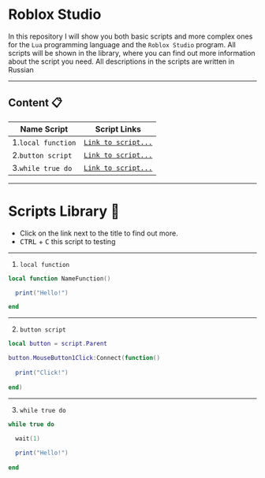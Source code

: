 # Roblox Studio
In this repository I will show you both basic scripts and more complex ones for the `Lua` programming language and the `Roblox Studio` program.
All scripts will be shown in the library, where you can find out more information about the script you need.
All descriptions in the scripts are written in Russian

---

## Content :clipboard:

| Name Script       | Script Links       |
| ------------------| ------------------ |
| 1.`local function`| [`Link to script...`](https://github.com/snailsopretty/Roblox.Studio/blob/main/local%20function.lua) |
| 2.`button script` | [`Link to script...`](https://github.com/snailsopretty/Roblox.Studio/blob/main/button%20script.lua)  |
| 3.`while true do` | [`Link to script...`](https://github.com/snailsopretty/Roblox.Studio/blob/main/while%20true%20do.lua)|

---

# Scripts Library :floppy_disk:
- Click on the link next to the title to find out more.
- <kbd>CTRL</kbd> + <kbd>C</kbd>  this script to testing
  
---

1. `local function`
  
  ```Lua
  local function NameFunction()
  
    print("Hello!")
  
  end
  ```

---

2. `button script` 
    
  ```Lua
  local button = script.Parent

button.MouseButton1Click:Connect(function()
	
	print("Click!")
	
end)
  ```

---

3. `while true do` 
    
  ```Lua
while true do
	
	wait(1)

	print("Hello!")
	
end
  ```



